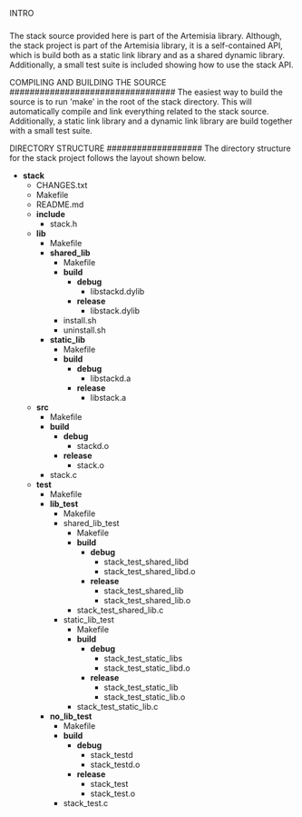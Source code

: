 INTRO
#####
The stack source provided here is part of the Artemisia library. Although, the stack project is
part of the Artemisia library, it is a self-contained API, which is build both as a static link 
library and as a shared dynamic library. Additionally, a small test suite is included showing 
how to use the stack API.

COMPILING AND BUILDING THE SOURCE
#################################
The easiest way to build the source is to run 'make' in the root of the stack directory. This
will automatically compile and link everything related to the stack source. Additionally,
a static link library and a dynamic link library are build together with a small test suite. 

DIRECTORY STRUCTURE
###################
The directory structure for the stack project follows the layout shown below. 

- __stack__
  - CHANGES.txt
  - Makefile
  - README.md
  - __include__
    - stack.h
  - __lib__
    - Makefile
    - __shared_lib__
      - Makefile
      - __build__
        - __debug__
          - libstackd.dylib
        - __release__
          - libstack.dylib
      - install.sh
      - uninstall.sh
    - __static_lib__
      - Makefile
      - __build__
        - __debug__
          - libstackd.a
        - __release__
          - libstack.a
  - __src__
    - Makefile
    - __build__
      - __debug__
        - stackd.o
      - __release__
        - stack.o
    - stack.c
  - __test__
    - Makefile
    - __lib_test__
      - Makefile
      - shared_lib_test
        - Makefile
        - __build__
          - __debug__
            - stack_test_shared_libd
            - stack_test_shared_libd.o
          - __release__
            - stack_test_shared_lib
            - stack_test_shared_lib.o
        - stack_test_shared_lib.c
      - static_lib_test
        - Makefile
        - __build__
          - __debug__
            - stack_test_static_libs
            - stack_test_static_libd.o
          - __release__
            - stack_test_static_lib
            - stack_test_static_lib.o
        - stack_test_static_lib.c
    - __no_lib_test__
      - Makefile
      - __build__
        - __debug__
          - stack_testd
          - stack_testd.o
        - __release__
          - stack_test
          - stack_test.o
      - stack_test.c